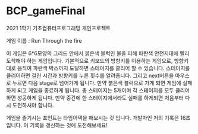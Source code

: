 # BCP_gameFinal
2021 1학기 기초컴퓨터프로그래밍 개인프로젝트

게임 이름 : Run Through the fire

이 게임은 6*6모양의 그리드 안에서 붉은색 블럭인 불을 피해 파란색 안전지대에 빨리 도착해야 하는 게임입니다.
기본적으로 키보드의 방향키를 이용하는 게임으로, 방향키 대로 움직여 파란색 박스까지 도달하면 스테이지를 클리어
할 수 있습니다. 스테이지를 클리어하면 걸린 시간과 방향키를 누른 횟수를 알려줍니다. 그리고 next버튼을 마우스로 누르면
다음 stage로 넘어가게 됩니다. 만약 붉은색 블럭으로 가게 되면 게임에 실패하게 되고 게임을 종료하게 됩니다.
총 스테이지는 5개이며 각 스테이지를 모두 클리어하면 성공하게 됩니다. 만약 중간에 한 스테이지에서라도 실패를 
하게되면 처음부터 다시 도전하셔야 합니다. 

게임을 즐기시는 포인트는 타임어택을 해보시는 것 입니다. 
개발자인 저의 기록은 16초 입니다. 이 기록을 갱신하는 것에 도전해보세요!
